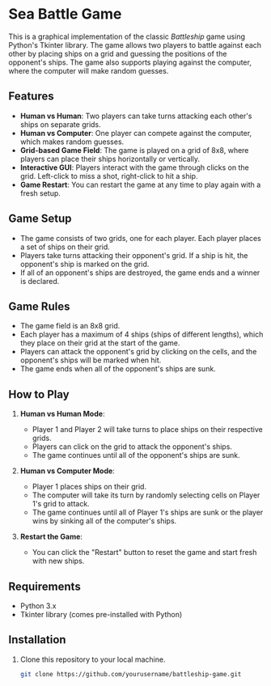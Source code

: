 # Sea Battle Game

This is a graphical implementation of the classic *Battleship* game using Python's Tkinter library. The game allows two players to battle against each other by placing ships on a grid and guessing the positions of the opponent's ships. The game also supports playing against the computer, where the computer will make random guesses.

## Features

- **Human vs Human**: Two players can take turns attacking each other's ships on separate grids.
- **Human vs Computer**: One player can compete against the computer, which makes random guesses.
- **Grid-based Game Field**: The game is played on a grid of 8x8, where players can place their ships horizontally or vertically.
- **Interactive GUI**: Players interact with the game through clicks on the grid. Left-click to miss a shot, right-click to hit a ship.
- **Game Restart**: You can restart the game at any time to play again with a fresh setup.

## Game Setup

- The game consists of two grids, one for each player. Each player places a set of ships on their grid.
- Players take turns attacking their opponent's grid. If a ship is hit, the opponent's ship is marked on the grid.
- If all of an opponent's ships are destroyed, the game ends and a winner is declared.

## Game Rules

- The game field is an 8x8 grid.
- Each player has a maximum of 4 ships (ships of different lengths), which they place on their grid at the start of the game.
- Players can attack the opponent's grid by clicking on the cells, and the opponent's ships will be marked when hit.
- The game ends when all of the opponent's ships are sunk.

## How to Play

1. **Human vs Human Mode**:
   - Player 1 and Player 2 will take turns to place ships on their respective grids.
   - Players can click on the grid to attack the opponent's ships.
   - The game continues until all of the opponent's ships are sunk.

2. **Human vs Computer Mode**:
   - Player 1 places ships on their grid.
   - The computer will take its turn by randomly selecting cells on Player 1's grid to attack.
   - The game continues until all of Player 1's ships are sunk or the player wins by sinking all of the computer's ships.

3. **Restart the Game**:
   - You can click the "Restart" button to reset the game and start fresh with new ships.

## Requirements

- Python 3.x
- Tkinter library (comes pre-installed with Python)

## Installation

1. Clone this repository to your local machine.
   ```bash
   git clone https://github.com/yourusername/battleship-game.git
